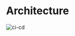 # Architecture

![ci-cd](https://user-images.githubusercontent.com/19840066/150108642-cefdafff-3824-4696-bfbd-7999d8218b5d.png)
